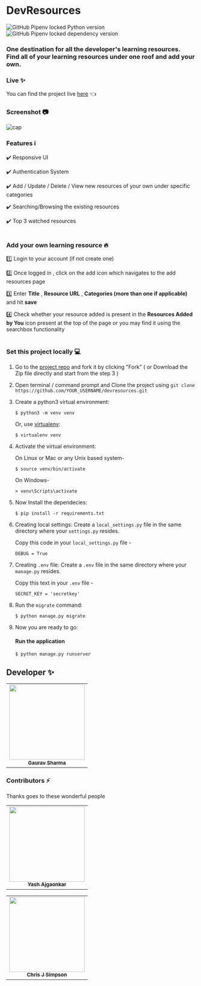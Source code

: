# DevResources
![GitHub Pipenv locked Python version](https://img.shields.io/github/pipenv/locked/python-version/hamhaingaurav/devresources)
![GitHub Pipenv locked dependency version](https://img.shields.io/github/pipenv/locked/dependency-version/hamhaingaurav/devresources/django)

### One destination for all the developer's learning resources.<br> Find all of your learning resources under one roof and add your own. 

### Live :sparkles: 
You can find the project live [here](https://devresources.guru/) :point_left:

### Screenshot :camera: 
![cap](https://user-images.githubusercontent.com/31548778/110208967-fc2b3a00-7eaf-11eb-8c53-61447999f4e5.PNG)


### Features :information_source: 

:heavy_check_mark: Responsive UI <br>

:heavy_check_mark: Authentication System <br>

:heavy_check_mark: Add / Update / Delete / View new resources of your own under specific categories <br>

:heavy_check_mark: Searching/Browsing the existing resources <br>

:heavy_check_mark: Top 3 watched resources
<br><br>

### Add your own learning resource :fire: 
:one: Login to your account (if not create one) <br>

:two: Once logged in , click on the add icon which navigates to the add resources page <br>

:three: Enter **Title** , **Resource URL** , **Categories (more than one if applicable)** and hit **save** <br>

:four: Check whether your resource added is present in the **Resources Added by You** icon present at the top of the page or you may find it using the searchbox  functionality
<br><br>

### Set this project locally :computer:

1. Go to the [project repo](https://github.com/hamhaingaurav/devresources) and fork it by clicking "Fork" ( or Download the Zip file directly and start from the step 3 )<br>

2. Open terminal / command prompt and Clone the project using `git clone https://github.com/YOUR_USERNAME/devresources.git`
  
3. Create a python3 virtual environment:

    ```
    $ python3 -m venv venv
    ```

    Or, use [virtualenv](https://virtualenv.pypa.io/en/latest/installation.html):

    ```
    $ virtualenv venv
    ```

4. Activate the virtual environment:

    On Linux or Mac or any Unix based system-
    
    ```
    $ source venv/bin/activate
    ```
    
    On Windows-
    ```
    > venv\Scripts\activate
    ```

5. Now Install the dependecies:

    ```
    $ pip install -r requirements.txt
    ```

6. Creating local settings:
Create a `local_settings.py` file in the same directory where your `settings.py` resides.

    Copy this code in your `local_settings.py` file -
    ```
    DEBUG = True
    ```
    
7. Creating `.env` file:
Create a `.env` file in the same directory where your `manage.py` resides.

    Copy this text in your `.env` file -
    ```
    SECRET_KEY = 'secretkey'
    ```

8. Run the `migrate` command:
    ```
    $ python manage.py migrate
    ```

9. Now you are ready to go:

    #### Run the application

    ```
    $ python manage.py runserver
    ```
 
## Developer ✨

<table>
  <tr>
    <td align="center"><a href="https://github.com/hamhaingaurav"><img src="https://avatars.githubusercontent.com/u/34805677?s=400&u=a0f45325750d037434da90119a237286785bf16a&v=4" width="200px;" alt=""/><br /><sub><b>Gaurav Sharma</b></sub></a><br />
    <!-- <a href="https://github.com/hamhaingaurav" title="Code">💻</a> -->
    </td>
  </tr>
</table>
 
### Contributors :zap:
Thanks goes to these wonderful people 
<table>
  <tr>
    <td align="center"><a href="https://github.com/yash2189"><img src="https://avatars.githubusercontent.com/u/31548778?s=460&v=4" width="200px;" alt=""/><br /><sub><b>Yash Ajgaonkar</b></sub></a><br />
    <!-- <a href="https://github.com/yash2189" title="Code">💻</a> -->
    </td>
  </tr>
</table>
<table>
  <tr>
    <td align="center"><a href="https://github.com/chrisjsimpson"><img src="https://avatars.githubusercontent.com/u/1718624?s=460&u=c1240dc4f544632926454196eaabefd47957cc93&v=4" width="200px;" alt=""/><br /><sub><b>Chris J Simpson</b></sub></a><br />
    <!-- <a href="https://github.com/chrisjsimpson" title="Code">💻</a> -->
    </td>
  </tr>
</table>

